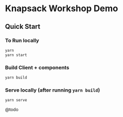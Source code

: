 # Knapsack Workshop Demo

## Quick Start

### To Run locally

```bash
yarn
yarn start
```

### Build Client + components

```bash
yarn build
```

### Serve locally (after running `yarn build`)

```bash
yarn serve
```

@todo
